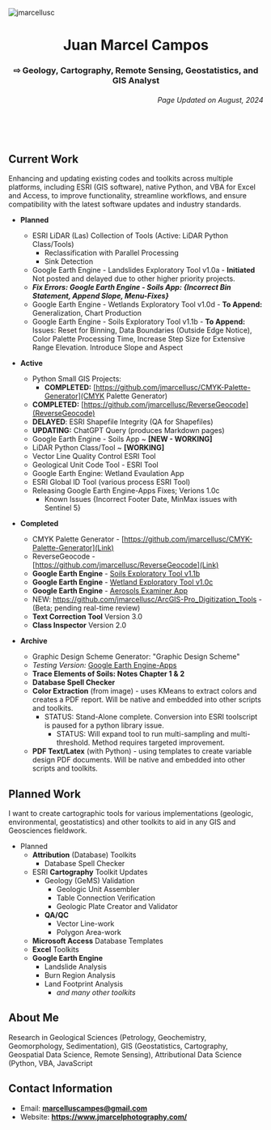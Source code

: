<p align="left"> <img src="https://komarev.com/ghpvc/?username=jmarcellusc&label=Profile%20views&color=0e75b6&style=flat" alt="jmarcellusc" /> </p>

<h1 align="center">Juan Marcel Campos</h1>
<h3 align="center"> ⇨ Geology, Cartography, Remote Sensing, Geostatistics, and GIS Analyst</h3>
<h6 align="right">Page Updated on August, 2024</h6>
<br></br>

<h2 align="left">Current Work</h2>
 Enhancing and updating existing codes and toolkits across multiple platforms, including ESRI (GIS software), native Python, and VBA for Excel and Access, to improve functionality, streamline workflows, and ensure compatibility with the latest software updates and industry standards.

 - **Planned**
 	- ESRI LiDAR (Las) Collection of Tools (Active: LiDAR Python Class/Tools)
		- Reclassification with Parallel Processing
  		- Sink Detection
  	- Google Earth Engine - Landslides Exploratory Tool v1.0a - **Initiated** Not posted and delayed due to other higher priority projects.
 	- ***Fix Errors: Google Earth Engine - Soils App: {Incorrect Bin Statement, Append Slope, Menu-Fixes}***
 	- Google Earth Engine - Wetlands Exploratory Tool v1.0d -  **To Append:** Generalization, Chart Production
 	- Google Earth Engine - Soils Exploratory Tool v1.1b - **To Append:** Issues: Reset for Binning, Data Boundaries (Outside Edge Notice), Color Palette Processing Time, Increase Step Size for Extensive Range Elevation. Introduce Slope and Aspect

 - **Active**
 	- Python Small GIS Projects:
  		- **COMPLETED:** [https://github.com/jmarcellusc/CMYK-Palette-Generator](CMYK Palette Generator)
    - **COMPLETED:** [https://github.com/jmarcellusc/ReverseGeocode](ReverseGeocode)
    - **DELAYED**: ESRI Shapefile Integrity (QA for Shapefiles)
    - **UPDATING:** ChatGPT Query (produces Markdown pages)	
 	- Google Earth Engine - Soils App ~ **[NEW - WORKING]**
 	- LiDAR Python Class/Tool ~ **[WORKING]**
  	- Vector Line Quality Control ESRI Tool
 	- Geological Unit Code Tool - ESRI Tool
 	- Google Earth Engine: Wetland Evaulation App
 	- ESRI Global ID Tool (various process ESRI Tool)
 	- Releasing Google Earth Engine-Apps Fixes; Verions 1.0c
  		- Known Issues {Incorrect Footer Date, MinMax issues with Sentinel 5}

 - **Completed**
 	- CMYK Palette Generator - [https://github.com/jmarcellusc/CMYK-Palette-Generator](Link)
  	- ReverseGeocode - [https://github.com/jmarcellusc/ReverseGeocode](Link)  
 	- **Google Earth Engine** - [Soils Exploratory Tool v1.1b](https://ee-marcelluscampes.projects.earthengine.app/view/soils-exploratory-tool-in-progress-v11b)
 	- **Google Earth Engine** - [Wetland Exploratory Tool v1.0c](https://ee-marcelluscampes.projects.earthengine.app/view/wetlands-exploratory-tool-in-progress-v10c)
  	- **Google Earth Engine** - [Aerosols Examiner App](https://ee-marcelluscampes.projects.earthengine.app/view/aerosols-examiner-sensing-tool-v10d) 	
 	- NEW: https://github.com/jmarcellusc/ArcGIS-Pro_Digitization_Tools - (Beta; pending real-time review)
 	- **Text Correction Tool** Version 3.0
  	- **Class Inspector** Version 2.0

 - **Archive**
 	- Graphic Design Scheme Generator: "Graphic Design Scheme" 	
 	-  *Testing Version:* [Google Earth Engine-Apps](https://github.com/jmarcellusc/Google-Earth-Engine/tree/main)	
   	-  **Trace Elements of Soils: Notes Chapter 1 & 2**	
	-  **Database Spell Checker**	 
	- **Color Extraction** (from image) - uses KMeans to extract colors and creates a PDF report. Will be native and embedded into other scripts and toolkits.
  		- STATUS: Stand-Alone complete. Conversion into ESRI toolscript is paused for a python library issue.
    		- STATUS: Will expand tool to run multi-sampling and multi-threshold. Method requires targeted improvement.	
	 - **PDF Text/Latex** (with  Python) - using templates to create variable design PDF documents. Will be native and embedded into other scripts and toolkits.

<h2 align="left">Planned Work</h2>

I want to create cartographic tools for various implementations (geologic, environmental, geostatistics) and other toolkits to aid in any GIS and Geosciences fieldwork. 

 - Planned
	 - **Attribution** (Database) Toolkits
		 - Database Spell Checker
	 - ESRI **Cartography** Toolkit Updates
		 - Geology (GeMS) Validation
			 - Geologic Unit Assembler
			 - Table Connection Verification
			 - Geologic Plate Creator and Validator
		 - **QA/QC**
			 - Vector Line-work
			 - Polygon Area-work
	 - **Microsoft Access** Database Templates
	 - **Excel** Toolkits
	 - **Google Earth Engine**
		 - Landslide Analysis
		 - Burn Region Analysis
		 - Land Footprint Analysis
			 - *and many other toolkits*


<h2 aligned="center">About Me</h2>
Research in Geological Sciences (Petrology, Geochemistry, Geomorphology, Sedimentation), GIS (Geostatistics, Cartography, Geospatial Data Science, Remote Sensing), Attributional Data Science (Python, VBA, JavaScript 

<h2>Contact Information</h2>

 - Email: **marcelluscampes@gmail.com**
 - Website: **https://www.jmarcelphotography.com/**

<br></br>

